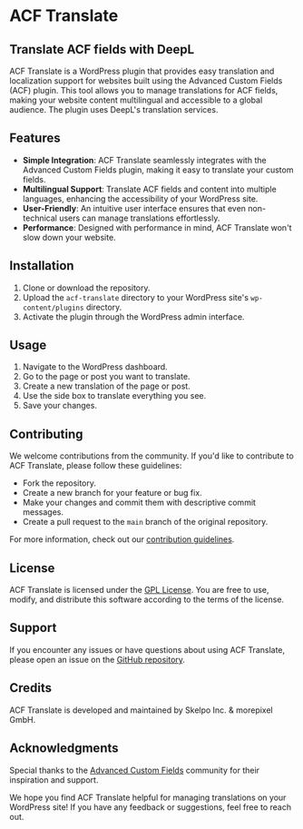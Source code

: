 # ACF Translate 
## Translate ACF fields with DeepL

ACF Translate is a WordPress plugin that provides easy translation and localization support for websites built using the Advanced Custom Fields (ACF) plugin. This tool allows you to manage translations for ACF fields, making your website content multilingual and accessible to a global audience. The plugin uses DeepL's translation services.

## Features

- **Simple Integration**: ACF Translate seamlessly integrates with the Advanced Custom Fields plugin, making it easy to translate your custom fields.
- **Multilingual Support**: Translate ACF fields and content into multiple languages, enhancing the accessibility of your WordPress site.
- **User-Friendly**: An intuitive user interface ensures that even non-technical users can manage translations effortlessly.
- **Performance**: Designed with performance in mind, ACF Translate won't slow down your website.

## Installation

1. Clone or download the repository.
2. Upload the `acf-translate` directory to your WordPress site's `wp-content/plugins` directory.
3. Activate the plugin through the WordPress admin interface.

## Usage

1. Navigate to the WordPress dashboard.
2. Go to the page or post you want to translate.
3. Create a new translation of the page or post.
4. Use the side box to translate everything you see.
5. Save your changes.

## Contributing

We welcome contributions from the community. If you'd like to contribute to ACF Translate, please follow these guidelines:

- Fork the repository.
- Create a new branch for your feature or bug fix.
- Make your changes and commit them with descriptive commit messages.
- Create a pull request to the `main` branch of the original repository.

For more information, check out our [contribution guidelines](CONTRIBUTING.md).

## License

ACF Translate is licensed under the [GPL License](LICENSE). You are free to use, modify, and distribute this software according to the terms of the license.

## Support

If you encounter any issues or have questions about using ACF Translate, please open an issue on the [GitHub repository](https://github.com/skelpo/acf-translate/issues).

## Credits

ACF Translate is developed and maintained by Skelpo Inc. & morepixel GmbH.

## Acknowledgments

Special thanks to the [Advanced Custom Fields](https://www.advancedcustomfields.com/) community for their inspiration and support.

We hope you find ACF Translate helpful for managing translations on your WordPress site! If you have any feedback or suggestions, feel free to reach out.
